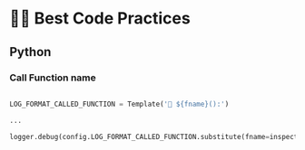 # 👨‍💻 Best Code Practices




## Python

### Call Function name

```python

LOG_FORMAT_CALLED_FUNCTION = Template('💈 ${fname}():')

...

logger.debug(config.LOG_FORMAT_CALLED_FUNCTION.substitute(fname=inspect.currentframe().f_code.co_name))

```
